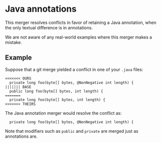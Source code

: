 # Java annotations

This merger resolves conflicts in favor of retaining a
Java annotation, when the only textual difference is in annotations.

We are not aware of any real-world examples where this merger makes a mistake.

## Example

Suppose that a git merge yielded a conflict in one of your `.java` files:

```
<<<<<<< OURS
  private long foo(byte[] bytes, @NonNegative int length) {
||||||| BASE
  public long foo(byte[] bytes, int length) {
=======
  private long foo(byte[] bytes, int length) {
>>>>>>> THEIRS
```

The Java annotation merger would resolve the conflict as:

```
  private long foo(byte[] bytes, @NonNegative int length) {
```

Note that modifiers such as `public` and `private` are merged just as
annotations are.
